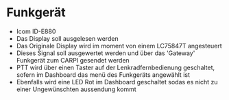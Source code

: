 # Funkgerät
 - Icom ID-E880
 - Das Display soll ausgelesen werden
 - Das Originale Display wird im moment von einem LC75847T angesteuert
 - Dieses Signal soll ausgewertet werden und über das 'Gateway' Funkgerät zum CARPI gesendet werden
 - PTT wird über einen Taster auf der Lenkradfernbedienung geschaltet, sofern im Dashboard das menü des Funkgeräts angewählt ist
 - Ebenfalls wird eine LED Rot im Dashboard geschaltet sodas es nicht zu einer Ungewünschten aussendung kommt
